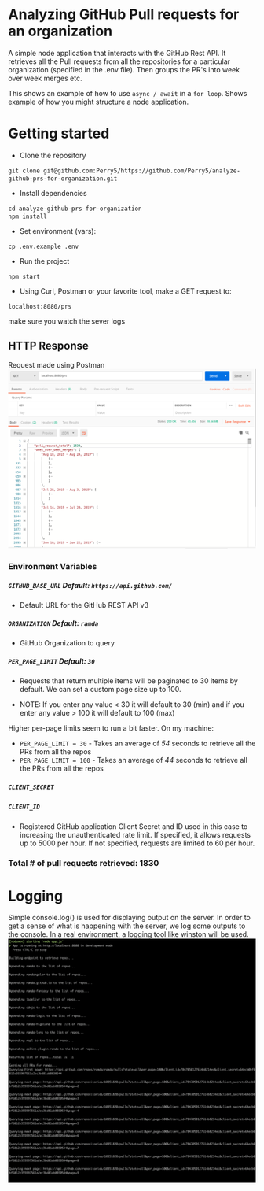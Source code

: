 # Analyzing GitHub Pull requests for an organization
A simple node application that interacts with the GitHub Rest API. It retrieves all the Pull requests from 
all the repositories for a particular organization (specified in the .env file). Then groups the PR's into
week over week merges etc.  

This shows an example of how to use `async / await` in a `for loop`. Shows example of how you might structure a node application. 

# Getting started
- Clone the repository
```
git clone git@github.com:Perry5/https://github.com/Perry5/analyze-github-prs-for-organization.git
```
- Install dependencies
```
cd analyze-github-prs-for-organization
npm install
```
- Set environment (vars):
```
cp .env.example .env
```
- Run the project
```
npm start
```
- Using Curl, Postman or your favorite tool, make a GET request to: 
```
localhost:8080/prs
```
make sure you watch the sever logs 

## HTTP Response
Request made using Postman
![logging_image](public/response.png)

### Environment Variables
##### `GITHUB_BASE_URL` Default: `https://api.github.com/`
- Default URL for the GitHub REST API v3

##### `ORGANIZATION` Default: `ramda`
- GitHub Organization to query

##### `PER_PAGE_LIMIT` Default: `30`
- Requests that return multiple items will be paginated to 30 items by default.
We can set a custom page size up to 100. 

- NOTE: If you enter any value < 30 it will default to 30 (min) and if you enter any value > 100 it will default to 100 (max)

Higher per-page limits seem to run a bit faster. On my machine:
-  `PER_PAGE_LIMIT = 30` - Takes an average of *54* seconds to retrieve all the PRs from all the repos
- `PER_PAGE_LIMIT = 100` - Takes an average of *44* seconds to retrieve all the PRs from all the repos

##### `CLIENT_SECRET`
##### `CLIENT_ID`
- Registered GitHub application Client Secret and ID used in this case to increasing the unauthenticated rate limit.
If specified, it allows requests up to 5000 per hour. If not specified, requests are limited to 60 per hour. 


### Total # of pull requests retrieved: 1830

# Logging
Simple console.log() is used for displaying output on the server. In order to get a sense of what is happening with the server, we log some outputs to the console.
In a real environment, a logging tool like winston will be used.
![logging_image](public/logging.png)
